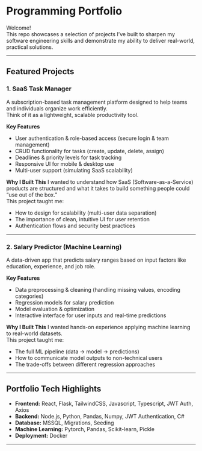 # Programming Portfolio

Welcome!  
This repo showcases a selection of projects I’ve built to sharpen my software engineering skills and demonstrate my ability to deliver real-world, practical solutions.

---

## Featured Projects

### 1. SaaS Task Manager
A subscription-based task management platform designed to help teams and individuals organize work efficiently.  
Think of it as a lightweight, scalable productivity tool.

**Key Features**
- User authentication & role-based access (secure login & team management)
- CRUD functionality for tasks (create, update, delete, assign)
- Deadlines & priority levels for task tracking
- Responsive UI for mobile & desktop use
- Multi-user support (simulating SaaS scalability)

**Why I Built This**
I wanted to understand how SaaS (Software-as-a-Service) products are structured and what it takes to build something people could “use out of the box.”  
This project taught me:
- How to design for scalability (multi-user data separation)
- The importance of clean, intuitive UI for user retention
- Authentication flows and security best practices

---

### 2. Salary Predictor (Machine Learning)
A data-driven app that predicts salary ranges based on input factors like education, experience, and job role.

**Key Features**
- Data preprocessing & cleaning (handling missing values, encoding categories)
- Regression models for salary prediction
- Model evaluation & optimization
- Interactive interface for user inputs and real-time predictions

**Why I Built This**
I wanted hands-on experience applying machine learning to real-world datasets.  
This project taught me:
- The full ML pipeline (data → model → predictions)
- How to communicate model outputs to non-technical users
- The trade-offs between different regression approaches

---

## Portfolio Tech Highlights
- **Frontend:** React, Flask, TailwindCSS, Javascript, Typescript, JWT Auth, Axios
- **Backend:** Node.js, Python, Pandas, Numpy, JWT Authentication, C#
- **Database:** MSSQL, Migrations, Seeding 
- **Machine Learning:** Pytorch, Pandas, Scikit-learn, Pickle  
- **Deployment:** Docker

---
